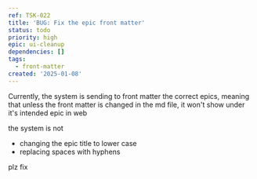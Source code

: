 ```yaml
---
ref: TSK-022
title: 'BUG: Fix the epic front matter'
status: todo
priority: high
epic: ui-cleanup
dependencies: []
tags:
  - front-matter
created: '2025-01-08'
---
```

Currently, the system is sending to front matter the correct epics, meaning that unless the front matter is changed in the md file, it won't show under it's intended epic in web

the system is not 

- changing the epic title to lower case
- replacing spaces with hyphens

plz fix
